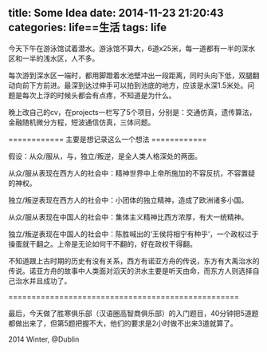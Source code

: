 title: Some Idea
date: 2014-11-23 21:20:43
categories: life==生活
tags: life
---

今天下午在游泳馆试着潜水。游泳馆不算大，6道x25米，每一道都有一半的深水区和一半的浅水区，人不多。

每次游到深水区一端时，都用脚蹬着水池壁冲出一段距离，同时头向下低，双腿翻动向前下方前进。最深到达过伸手可以拍到池底的地方，应该是水深1.5米处。问题是每次上浮的时候头都会有点疼，不知道是为什么。

晚上改自己的cv，在projects一栏写了5个项目，分别是：交通仿真，遗传算法，金融随机微分方程，短波通信仿真，三体问题。

============ 主要是想记录这么一个想法 ============

假设：从众/服从，与，独立/叛逆，是全人类人格深处的两面。


从众/服从表现在西方人的社会中：精神世界中上帝所施加的不容反抗，不容置疑的神权。

独立/叛逆表现在西方人的社会中：小团体的独立精神，造成了欧洲诸多小国。


从众/服从表现在中国人的社会中：集体主义精神比西方浓厚，有大一统精神。

独立/叛逆表现在中国人的社会中：陈胜喊出的‘王侯将相宁有种乎’，一个政权过于操蛋就干翻之。上帝是无论如何干不翻的，好在政权干得翻。


不知道跟上古时期的历史有没有关系，西方有诺亚方舟的传说，东方有大禹治水的传说。诺亚方舟的故事中人类面对滔天的洪水主要是听天由命，而东方人则选择自己治水并且成功了。

==================================================

最后，今天做了胜寒俱乐部（汉语圈高智商俱乐部）的入门题目，40分钟把5道题都做出来了，但第5题把握不大，他们的要求是2小时做不出来3道就算了。

2014 Winter, @Dublin
